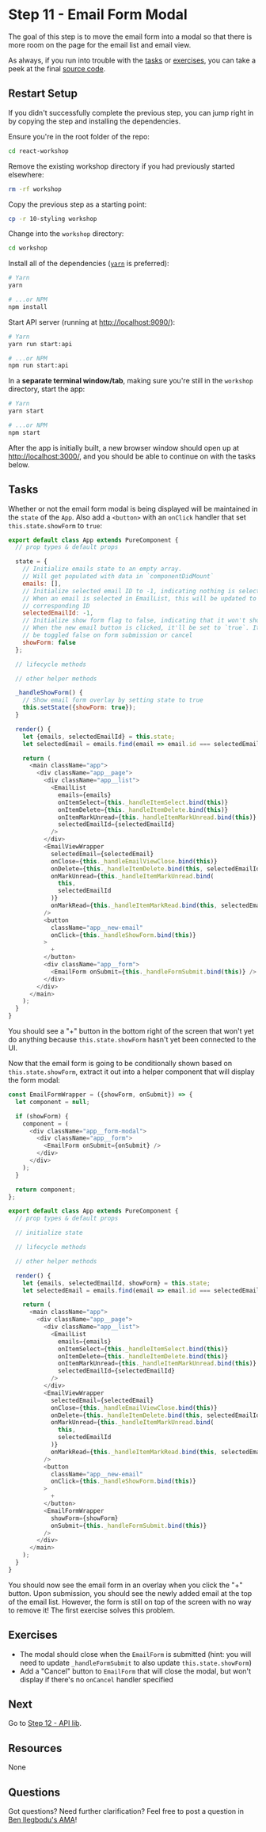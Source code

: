 # Step 11 - Email Form Modal

The goal of this step is to move the email form into a modal so that there is more room on the page for the email list and email view.

As always, if you run into trouble with the [tasks](#tasks) or [exercises](#exercises), you can take a peek at the final [source code](src/).

## Restart Setup

If you didn't successfully complete the previous step, you can jump right in by copying the step and installing the dependencies.

Ensure you're in the root folder of the repo:

```sh
cd react-workshop
```

Remove the existing workshop directory if you had previously started elsewhere:

```sh
rm -rf workshop
```

Copy the previous step as a starting point:

```sh
cp -r 10-styling workshop
```

Change into the `workshop` directory:

```sh
cd workshop
```

Install all of the dependencies ([`yarn`](https://yarnpkg.com/en/) is preferred):

```sh
# Yarn
yarn

# ...or NPM
npm install
```

Start API server (running at [http://localhost:9090/](http://localhost:9090/)):

```sh
# Yarn
yarn run start:api

# ...or NPM
npm run start:api
```

In a **separate terminal window/tab**, making sure you're still in the `workshop` directory, start the app:

```sh
# Yarn
yarn start

# ...or NPM
npm start
```

After the app is initially built, a new browser window should open up at [http://localhost:3000/](http://localhost:3000/), and you should be able to continue on with the tasks below.

## Tasks

Whether or not the email form modal is being displayed will be maintained in the `state` of the `App`. Also add a `<button>` with an `onClick` handler that set `this.state.showForm` to `true`:

```js
export default class App extends PureComponent {
  // prop types & default props

  state = {
    // Initialize emails state to an empty array.
    // Will get populated with data in `componentDidMount`
    emails: [],
    // Initialize selected email ID to -1, indicating nothing is selected.
    // When an email is selected in EmailList, this will be updated to
    // corresponding ID
    selectedEmailId: -1,
    // Initialize show form flag to false, indicating that it won't show.
    // When the new email button is clicked, it'll be set to `true`. It'll
    // be toggled false on form submission or cancel
    showForm: false
  };

  // lifecycle methods

  // other helper methods

  _handleShowForm() {
    // Show email form overlay by setting state to true
    this.setState({showForm: true});
  }

  render() {
    let {emails, selectedEmailId} = this.state;
    let selectedEmail = emails.find(email => email.id === selectedEmailId);

    return (
      <main className="app">
        <div className="app__page">
          <div className="app__list">
            <EmailList
              emails={emails}
              onItemSelect={this._handleItemSelect.bind(this)}
              onItemDelete={this._handleItemDelete.bind(this)}
              onItemMarkUnread={this._handleItemMarkUnread.bind(this)}
              selectedEmailId={selectedEmailId}
            />
          </div>
          <EmailViewWrapper
            selectedEmail={selectedEmail}
            onClose={this._handleEmailViewClose.bind(this)}
            onDelete={this._handleItemDelete.bind(this, selectedEmailId)}
            onMarkUnread={this._handleItemMarkUnread.bind(
              this,
              selectedEmailId
            )}
            onMarkRead={this._handleItemMarkRead.bind(this, selectedEmailId)}
          />
          <button 
            className="app__new-email"
            onClick={this._handleShowForm.bind(this)}
          >
            +
          </button>
          <div className="app__form">
            <EmailForm onSubmit={this._handleFormSubmit.bind(this)} />
          </div>
        </div>
      </main>
    );
  }
}
```

You should see a "+" button in the bottom right of the screen that won't yet do anything because `this.state.showForm` hasn't yet been connected to the UI.

Now that the email form is going to be conditionally shown based on `this.state.showForm`, extract it out into a helper component that will display the form modal:

```js
const EmailFormWrapper = ({showForm, onSubmit}) => {
  let component = null;

  if (showForm) {
    component = (
      <div className="app__form-modal">
        <div className="app__form">
          <EmailForm onSubmit={onSubmit} />
        </div>
      </div>
    );
  }

  return component;
};

export default class App extends PureComponent {
  // prop types & default props

  // initialize state

  // lifecycle methods

  // other helper methods

  render() {
    let {emails, selectedEmailId, showForm} = this.state;
    let selectedEmail = emails.find(email => email.id === selectedEmailId);

    return (
      <main className="app">
        <div className="app__page">
          <div className="app__list">
            <EmailList
              emails={emails}
              onItemSelect={this._handleItemSelect.bind(this)}
              onItemDelete={this._handleItemDelete.bind(this)}
              onItemMarkUnread={this._handleItemMarkUnread.bind(this)}
              selectedEmailId={selectedEmailId}
            />
          </div>
          <EmailViewWrapper
            selectedEmail={selectedEmail}
            onClose={this._handleEmailViewClose.bind(this)}
            onDelete={this._handleItemDelete.bind(this, selectedEmailId)}
            onMarkUnread={this._handleItemMarkUnread.bind(
              this,
              selectedEmailId
            )}
            onMarkRead={this._handleItemMarkRead.bind(this, selectedEmailId)}
          />
          <button 
            className="app__new-email"
            onClick={this._handleShowForm.bind(this)}
          >
            +
          </button>
          <EmailFormWrapper
            showForm={showForm}
            onSubmit={this._handleFormSubmit.bind(this)}
          />
        </div>
      </main>
    );
  }
}
```

You should now see the email form in an overlay when you click the "+" button. Upon submission, you should see the newly added email at the top of the email list. However, the form is still on top of the screen with no way to remove it! The first exercise solves this problem.

## Exercises

- The modal should close when the `EmailForm` is submitted (hint: you will need to update `_handleFormSubmit` to also update `this.state.showForm`)
- Add a "Cancel" button to `EmailForm` that will close the modal, but won't display if there's no `onCancel` handler specified

## Next

Go to [Step 12 - API lib](../12-api-lib/).

## Resources

None

## Questions

Got questions? Need further clarification? Feel free to post a question in [Ben Ilegbodu's AMA](http://www.benmvp.com/ama/)!
